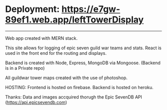 # Deployment: https://e7gw-89ef1.web.app/leftTowerDisplay
---
Web app created with MERN stack.

This site allows for logging of epic seven guild war teams and stats.
React is used in the front end for the routing and displays.

Backend is created with Node, Express, MongoDB via Mongoose.
(Backend is in a Private repo)

All guildwar tower maps created with the use of photoshop.


HOSTING:
Frontend is hosted on firebase.
Backend is hosted on heroku.

Thanks:
Data and images accquired thorugh the Epic SevenDB API (https://api.epicsevendb.com)
